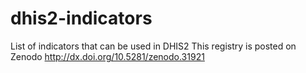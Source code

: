 # dhis2-indicators

List of indicators that can be used in DHIS2
This registry is posted on Zenodo
http://dx.doi.org/10.5281/zenodo.31921 


